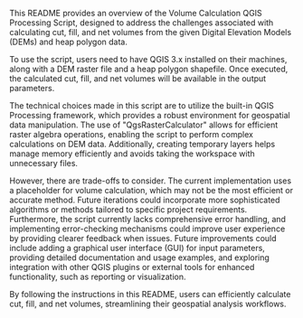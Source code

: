 This README provides an overview of the Volume Calculation QGIS Processing Script, designed to address the challenges associated with  calculating cut, fill, and net volumes from the given Digital Elevation Models (DEMs) and heap polygon data. 

To use the script, users need to have QGIS 3.x installed on their machines, along with a DEM raster file and a heap polygon shapefile.  Once executed, the calculated cut, fill, and net volumes will be available in the output parameters.

The technical choices made in this script are to utilize the built-in QGIS Processing framework, which provides a robust environment for geospatial data manipulation. The use of "QgsRasterCalculator" allows for efficient raster algebra operations, enabling the script to perform complex calculations on DEM data. Additionally, creating temporary layers helps manage memory efficiently and avoids taking the workspace with unnecessary files.

However, there are trade-offs to consider. The current implementation uses a placeholder for volume calculation, which may not be the most efficient or accurate method. Future iterations could incorporate more sophisticated algorithms or methods tailored to specific project requirements. Furthermore, the script currently lacks comprehensive error handling, and implementing error-checking mechanisms could improve user experience by providing clearer feedback when issues. Future improvements could include adding a graphical user interface (GUI) for input parameters, providing detailed documentation and usage examples, and exploring integration with other QGIS plugins or external tools for enhanced functionality, such as reporting or visualization.

By following the instructions in this README, users can efficiently calculate cut, fill, and net volumes, streamlining their geospatial analysis workflows.
